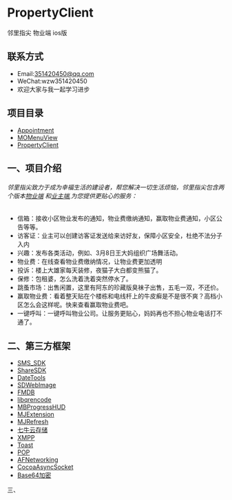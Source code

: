 # PropertyClient
邻里指尖 物业端 ios版

## 联系方式 
* Email:351420450@qq.com
* WeChat:wzw351420450 
* 欢迎大家与我一起学习进步

## 项目目录
* [Appointment](https://github.com/MoPellet/Appointment)
* [MOMenuView](https://github.com/MoPellet/MOMenuView)
* [PropertyClient](https://github.com/MoPellet/PropertyClient) 

一、项目介绍 
-----------
###### 邻里指尖致力于成为幸福生活的建设者，帮您解决一切生活烦恼，邻里指尖包含两个版本[物业端](https://github.com/MoPellet/PropertyClient) 和[业主端](https://github.com/MoPellet/PropertyOwnerClient),为您提供更贴心的服务：
* 信箱：接收小区物业发布的通知，物业费缴纳通知，赢取物业费通知，小区公告等等。
* 访客证：业主可以创建访客证发送给来访好友，保障小区安全，杜绝不法分子入内
* 兴趣：发布各类活动，例如、3月8日王大妈组织广场舞活动。
* 物业费：在线查看物业费缴纳情况，让物业费更加透明
* 投诉：楼上大雄家每天装修，夜猫子大白都变熊猫了。
* 保修：包租婆，怎么洗着洗着突然停水了。
* 跳蚤市场：出售闲置，这里有阿东的珍藏版臭袜子出售，五毛一双，不还价。
* 赢取物业费：看着整天贴在个楼栋和电线杆上的牛皮癣是不是很不爽？高档小区怎么会这样呢。快来查看赢取物业费吧。
* 一键呼叫：一键呼叫物业公司。让服务更贴心，妈妈再也不担心物业电话打不通了。

二、第三方框架
-------------
* [SMS_SDK](http://sms.mob.com/#/sms)
* [ShareSDK](http://sms.mob.com/#/downloadDetail/ShareSDK/ios)
* [DateTools]()
* [SDWebImage]()
* [FMDB]()
* [libqrencode]()
* [MBProgressHUD]()
* [MJExtension]()
* [MJRefresh]()
* [七牛云存储]()
* [XMPP]()
* [Toast]()
* [POP]()
* [AFNetworking]()
* [CocoaAsyncSocket]()
* [Base64加密]()

三、


  
